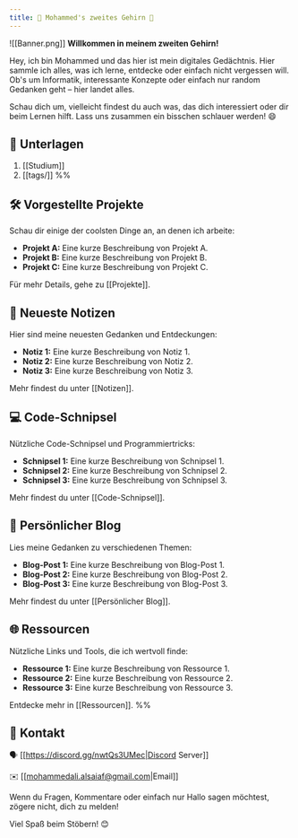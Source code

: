```yaml
---
title: 🌳 Mohammed's zweites Gehirn 🧠
---
```

![[Banner.png]]
**Willkommen in meinem zweiten Gehirn!**

Hey, ich bin Mohammed und das hier ist mein digitales Gedächtnis. Hier sammle ich alles, was ich lerne, entdecke oder einfach nicht vergessen will. Ob's um Informatik, interessante Konzepte oder einfach nur random Gedanken geht – hier landet alles.

Schau dich um, vielleicht findest du auch was, das dich interessiert oder dir beim Lernen hilft. Lass uns zusammen ein bisschen schlauer werden! 😄

## 📂 Unterlagen

1. [[Studium]]
3. [[tags/]]
%%
## 🛠️ Vorgestellte Projekte
Schau dir einige der coolsten Dinge an, an denen ich arbeite:

- **Projekt A:** Eine kurze Beschreibung von Projekt A.
- **Projekt B:** Eine kurze Beschreibung von Projekt B.
- **Projekt C:** Eine kurze Beschreibung von Projekt C.

Für mehr Details, gehe zu [[Projekte]].

## 📝 Neueste Notizen
Hier sind meine neuesten Gedanken und Entdeckungen:

- **Notiz 1:** Eine kurze Beschreibung von Notiz 1.
- **Notiz 2:** Eine kurze Beschreibung von Notiz 2.
- **Notiz 3:** Eine kurze Beschreibung von Notiz 3.

Mehr findest du unter [[Notizen]].

## 💻 Code-Schnipsel
Nützliche Code-Schnipsel und Programmiertricks:

- **Schnipsel 1:** Eine kurze Beschreibung von Schnipsel 1.
- **Schnipsel 2:** Eine kurze Beschreibung von Schnipsel 2.
- **Schnipsel 3:** Eine kurze Beschreibung von Schnipsel 3.

Mehr findest du unter [[Code-Schnipsel]].

## 📝 Persönlicher Blog
Lies meine Gedanken zu verschiedenen Themen:

- **Blog-Post 1:** Eine kurze Beschreibung von Blog-Post 1.
- **Blog-Post 2:** Eine kurze Beschreibung von Blog-Post 2.
- **Blog-Post 3:** Eine kurze Beschreibung von Blog-Post 3.

Mehr findest du unter [[Persönlicher Blog]].

## 🌐 Ressourcen
Nützliche Links und Tools, die ich wertvoll finde:

- **Ressource 1:** Eine kurze Beschreibung von Ressource 1.
- **Ressource 2:** Eine kurze Beschreibung von Ressource 2.
- **Ressource 3:** Eine kurze Beschreibung von Ressource 3.

Entdecke mehr in [[Ressourcen]].
%%
## 📧 Kontakt

🗣️ [[https://discord.gg/nwtQs3UMec|Discord Server]]

✉️ [[mohammedali.alsaiaf@gmail.com|Email]]


Wenn du Fragen, Kommentare oder einfach nur Hallo sagen möchtest, zögere nicht, dich zu melden!

Viel Spaß beim Stöbern! 😊